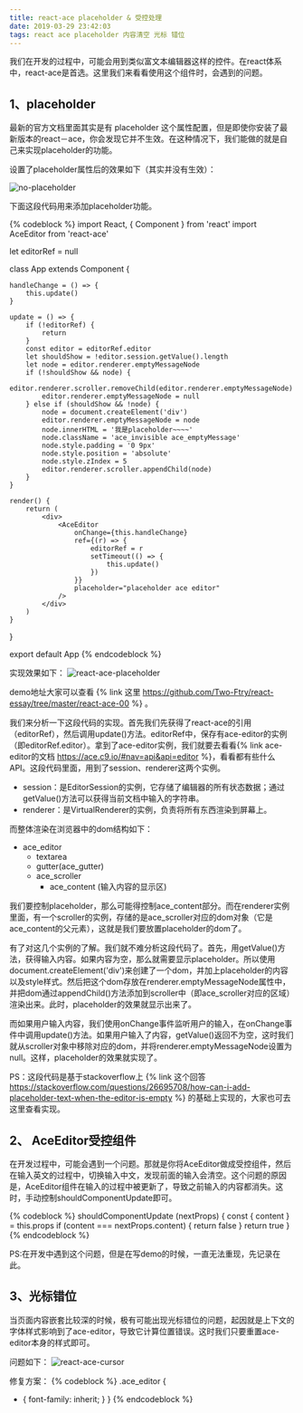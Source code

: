 ```yaml
---
title: react-ace placeholder & 受控处理
date: 2019-03-29 23:42:03
tags: react ace placeholder 内容清空 光标 错位
---
```


我们在开发的过程中，可能会用到类似富文本编辑器这样的控件。在react体系中，react-ace是首选。这里我们来看看使用这个组件时，会遇到的问题。

## 1、placeholder

最新的官方文档里面其实是有 placeholder 这个属性配置，但是即使你安装了最新版本的react－ace，你会发现它并不生效。在这种情况下，我们能做的就是自己来实现placeholder的功能。

设置了placeholder属性后的效果如下（其实并没有生效）：

![no-placeholder](react-ace-placeholder-01.gif)

下面这段代码用来添加placeholder功能。

{% codeblock %}
import React, { Component } from 'react'
import AceEditor from 'react-ace'

let editorRef = null

class App extends Component {

    handleChange = () => {
        this.update()
    }

    update = () => {
        if (!editorRef) {
            return
        }
        const editor = editorRef.editor
        let shouldShow = !editor.session.getValue().length
        let node = editor.renderer.emptyMessageNode
        if (!shouldShow && node) {
            editor.renderer.scroller.removeChild(editor.renderer.emptyMessageNode)
            editor.renderer.emptyMessageNode = null
        } else if (shouldShow && !node) {
            node = document.createElement('div')
            editor.renderer.emptyMessageNode = node
            node.innerHTML = '我是placeholder~~~~'
            node.className = 'ace_invisible ace_emptyMessage'
            node.style.padding = '0 9px'
            node.style.position = 'absolute'
            node.style.zIndex = 5
            editor.renderer.scroller.appendChild(node)
        }
    }

    render() {
        return (
            <div>
                <AceEditor
                    onChange={this.handleChange}
                    ref={(r) => {
                        editorRef = r
                        setTimeout(() => {
                            this.update()
                        })
                    }}
                    placeholder="placeholder ace editor"
                />
            </div>
        )
    }
}

export default App
{% endcodeblock %}

实现效果如下：
![react-ace-placeholder](react-ace-02.gif)

demo地址大家可以查看 {% link 这里 https://github.com/Two-Ftry/react-essay/tree/master/react-ace-00 %} 。

我们来分析一下这段代码的实现。首先我们先获得了react-ace的引用（editorRef），然后调用update()方法。editorRef中，保存有ace-editor的实例（即editorRef.editor）。拿到了ace-editor实例，我们就要去看看{% link ace-editor的文档 https://ace.c9.io/#nav=api&api=editor %}，看看都有些什么API。这段代码里面，用到了session、renderer这两个实例。

- session：是EditorSession的实例，它存储了编辑器的所有状态数据；通过getValue()方法可以获得当前文档中输入的字符串。
- renderer：是VirtualRenderer的实例，负责将所有东西渲染到屏幕上。
  
而整体渲染在浏览器中的dom结构如下：

- ace_editor
    - textarea
    - gutter(ace_gutter)
    - ace_scroller
        - ace_content (输入内容的显示区)

我们要控制placeholder，那么可能得控制ace_content部分。而在renderer实例里面，有一个scroller的实例，存储的是ace_scroller对应的dom对象（它是ace_content的父元素），这就是我们要放置placeholder的dom了。

有了对这几个实例的了解。我们就不难分析这段代码了。首先，用getValue()方法，获得输入内容。如果内容为空，那么就需要显示placeholder。所以使用document.createElement('div')来创建了一个dom，并加上placeholder的内容以及style样式。然后把这个dom存放在renderer.emptyMessageNode属性中，并把dom通过appendChild()方法添加到scroller中（即ace_scroller对应的区域）渲染出来。此时，placeholder的效果就显示出来了。

而如果用户输入内容，我们使用onChange事件监听用户的输入，在onChange事件中调用update()方法。如果用户输入了内容，getValue()返回不为空，这时我们就从scroller对象中移除对应的dom，并将renderer.emptyMessageNode设置为null。这样，placeholder的效果就实现了。

PS：这段代码是基于stackoverflow上 {% link 这个回答 https://stackoverflow.com/questions/26695708/how-can-i-add-placeholder-text-when-the-editor-is-empty %} 的基础上实现的，大家也可去这里查看实现。


## 2、 AceEditor受控组件

在开发过程中，可能会遇到一个问题。那就是你将AceEditor做成受控组件，然后在输入英文的过程中，切换输入中文，发现前面的输入会清空。这个问题的原因是，AceEditor组件在输入的过程中被更新了，导致之前输入的内容都消失。这时，手动控制shouldComponentUpdate即可。

{% codeblock %}
 shouldComponentUpdate (nextProps) {
    const { content } = this.props
    if (content === nextProps.content) {
      return false
    }
    return true
  }
{% endcodeblock %}

PS:在开发中遇到这个问题，但是在写demo的时候，一直无法重现，先记录在此。

## 3、光标错位

当页面内容嵌套比较深的时候，极有可能出现光标错位的问题，起因就是上下文的字体样式影响到了ace-editor，导致它计算位置错误。这时我们只要重置ace-editor本身的样式即可。

问题如下：
![react-ace-cursor](react-ace-cursor.png)

修复方案：
{% codeblock %}
.ace_editor {
  * {
    font-family: inherit;
  }
}
{% endcodeblock %}